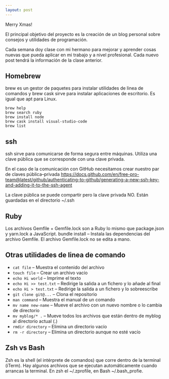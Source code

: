 ```yaml
---
layout: post
---
```

Merry Xmas!

El principal objetivo del proyecto es la creación de un blog personal sobre consejos y utilidades de programación.

Cada semana doy clase con mi hermano para mejorar y aprender cosas nuevas que pueda aplicar en mi trabajo y a nivel profesional. Cada nuevo post tendrá la información de la clase anterior.


## Homebrew
brew es un gestor de paquetes para instalar utilidades de linea de comandos y brew cask sirve para instalar aplicaciones de escritorio. Es igual que apt para Linux.

```
brew help
brew search ruby
brew install node
brew cask install visual-studio-code
brew list
```

## ssh
ssh sirve para comunicarse de forma segura entre máquinas. Utiliza una clave pública que se corresponde con una clave privada.

En el caso de la comunicación con GitHub necesitamos crear nuestro par de claves pública–privada <https://docs.github.com/en/free-pro-team@latest/github/authenticating-to-github/generating-a-new-ssh-key-and-adding-it-to-the-ssh-agent>

La clave pública se puede compartir pero la clave privada NO. Están guardadas en el directorio ~/.ssh

## Ruby
Los archivos Gemfile + Gemfile.lock son a Ruby lo mismo que package.json y yarn.lock a JavaScript.
bundle install – Instala las dependencias del archivo Gemfile. El archivo Gemfile.lock no se edita a mano.

## Otras utilidades de linea de comando
- `cat file` – Muestra el contenido del archivo
- `touch file` – Crear un archivo vacío
- `echo Hi world` – Imprime el texto
- `echo Hi >> test.txt` – Redirige la salida a un fichero y lo añade al final
- `echo Hi > test.txt` – Redirige la salida a un fichero  y lo sobreescribe
- `git clone git@...` – Clona el repositorio
- `man command` – Muestra el manual de un comando
- `mv name new-name` – Mueve el archivo con un nuevo nombre o lo cambia de directorio
- `mv myblog/* .` – Mueve todos los archivos que están dentro de myblog al directorio actual (.)
- `rmdir directory` – Elimina un directorio vacío
- `rm -r directory` – Elimina un directorio aunque no esté vacío

## Zsh vs Bash
Zsh es la shell (el intérprete de comandos) que corre dentro de la terminal (iTerm).
Hay algunos archivos que se ejecutan automáticamente cuando arrancas la terminal. En zsh el ~/.zprofile, en Bash ~/.bash_profie.

